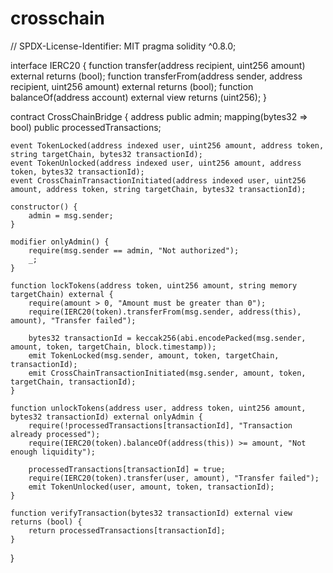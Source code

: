 # crosschain
// SPDX-License-Identifier: MIT
pragma solidity ^0.8.0;

interface IERC20 {
    function transfer(address recipient, uint256 amount) external returns (bool);
    function transferFrom(address sender, address recipient, uint256 amount) external returns (bool);
    function balanceOf(address account) external view returns (uint256);
}

contract CrossChainBridge {
    address public admin;
    mapping(bytes32 => bool) public processedTransactions;
    
    event TokenLocked(address indexed user, uint256 amount, address token, string targetChain, bytes32 transactionId);
    event TokenUnlocked(address indexed user, uint256 amount, address token, bytes32 transactionId);
    event CrossChainTransactionInitiated(address indexed user, uint256 amount, address token, string targetChain, bytes32 transactionId);
    
    constructor() {
        admin = msg.sender;
    }
    
    modifier onlyAdmin() {
        require(msg.sender == admin, "Not authorized");
        _;
    }
    
    function lockTokens(address token, uint256 amount, string memory targetChain) external {
        require(amount > 0, "Amount must be greater than 0");
        require(IERC20(token).transferFrom(msg.sender, address(this), amount), "Transfer failed");
        
        bytes32 transactionId = keccak256(abi.encodePacked(msg.sender, amount, token, targetChain, block.timestamp));
        emit TokenLocked(msg.sender, amount, token, targetChain, transactionId);
        emit CrossChainTransactionInitiated(msg.sender, amount, token, targetChain, transactionId);
    }
    
    function unlockTokens(address user, address token, uint256 amount, bytes32 transactionId) external onlyAdmin {
        require(!processedTransactions[transactionId], "Transaction already processed");
        require(IERC20(token).balanceOf(address(this)) >= amount, "Not enough liquidity");
        
        processedTransactions[transactionId] = true;
        require(IERC20(token).transfer(user, amount), "Transfer failed");
        emit TokenUnlocked(user, amount, token, transactionId);
    }
    
    function verifyTransaction(bytes32 transactionId) external view returns (bool) {
        return processedTransactions[transactionId];
    }
}
